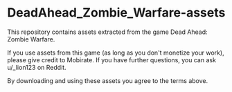 # DeadAhead_Zombie_Warfare-assets
This repository contains assets extracted from the game Dead Ahead: Zombie Warfare.

If you use assets from this game (as long as you don't monetize your work), please give credit to Mobirate. If you have further questions, you can ask u/_lion123 on Reddit.

By downloading and using these assets you agree to the terms above.
